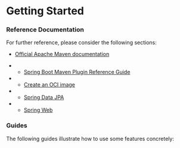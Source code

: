



# Getting Started


### Reference Documentation


For further reference, please consider the following sections:


* [Official Apache Maven documentation](https://maven.apache.org/guides/index.html)

* * [Spring Boot Maven Plugin Reference Guide](https://docs.spring.io/spring-boot/3.3.5/maven-plugin)

* * [Create an OCI image](https://docs.spring.io/spring-boot/3.3.5/maven-plugin/build-image.html)

* * [Spring Data JPA](https://docs.spring.io/spring-boot/3.3.5/reference/data/sql.html#data.sql.jpa-and-spring-data)

* * [Spring Web](https://docs.spring.io/spring-boot/3.3.5/reference/web/servlet.html)


### Guides


The following guides illustrate how to use some features concretely:

































































































